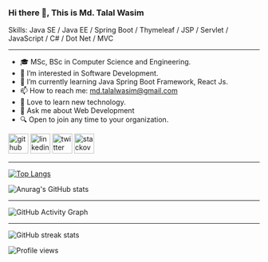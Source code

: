 
<!--- user name [@mdtalalwasim]
mdtalalwasim/mdtalalwasim is a ✨ special ✨ repository because its `README.md` (this file) appears on your GitHub profile.
You can click the Preview link to take a look at your changes.
--->



### Hi there 👋, This is Md. Talal Wasim


Skills: Java SE / Java EE / Spring Boot / Thymeleaf / JSP / Servlet / JavaScript / C# / Dot Net / MVC

<hr>

- 🎓 MSc, BSc in Computer Science and Engineering.
- 👀 I’m interested in Software Development.
- 🌱 I’m currently learning Java Spring Boot Framework, React Js.
- 📫 How to reach me: md.talalwasim@gmail.com
- 💞️ Love to learn new technology.
- 💬 Ask me about Web Development 
- 🔍 Open to join any time to your organization.
<!-- - 👉 LinkedIn Profile: https://bd.linkedin.com/in/mdtalalwasim -->

  

[<img src='https://cdn.jsdelivr.net/npm/simple-icons@3.0.1/icons/github.svg' alt='github' height='40'>](https://github.com/mdtalalwasim)  [<img src='https://cdn.jsdelivr.net/npm/simple-icons@3.0.1/icons/linkedin.svg' alt='linkedin' height='40'>](https://www.linkedin.com/in/mdtalalwasim/)  [<img src='https://cdn.jsdelivr.net/npm/simple-icons@3.0.1/icons/twitter.svg' alt='twitter' height='40'>](https://twitter.com/WasimLucky7)  [<img src='https://cdn.jsdelivr.net/npm/simple-icons@3.0.1/icons/stackoverflow.svg' alt='stackoverflow' height='40'>](https://stackoverflow.com/users/16860521/md-talal-wasim)  

<hr>


<!--[![trophy](https://github-profile-trophy.vercel.app/?username=mdtalalwasim)](https://github.com/ryo-ma/github-profile-trophy)-->


[![Top Langs](https://github-readme-stats.vercel.app/api/top-langs/?username=mdtalalwasim)](https://github.com/anuraghazra/github-readme-stats)



![Anurag's GitHub stats](https://github-readme-stats.vercel.app/api?username=mdtalalwasim&show_icons=true&theme=marko)



<hr>

![GitHub Activity Graph](https://activity-graph.herokuapp.com/graph?username=mdtalalwasim)  

<hr>
<!--![GitHub metrics](https://metrics.lecoq.io/mdtalalwasim)-->

![GitHub streak stats](https://streak-stats.demolab.com/?user=mdtalalwasim)  


![Profile views](https://gpvc.arturio.dev/mdtalalwasim)
